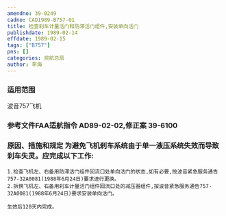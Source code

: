 ```yaml
---
amendno: 39-0249  
cadno: CAD1989-B757-01  
title: 检查刹车计量活门和防滞活门组件,安装单向活门  
publishdate: 1989-02-14  
effdate: 1989-02-15  
tags: ["B757"]  
pns: []  
categories: 民航总局  
author: 李海  
---
```

  
### 适用范围  
波音757飞机  
  
<!--more-->  
### 参考文件FAA适航指令 AD89-02-02,修正案 39-6100  
  
### 原因、措施和规定     为避免飞机刹车系统由于单一液压系统失效而导致刹车失灵。应完成以下工作:  
    1.检查飞机左、右备用防滞活门组件回流口处单向活门的状态,如有必要,按波音紧急服务通告757-32A0081(1988年6月24日)要求进行更换。  
    2.拆换飞机左、右备用刹车计量活门组件回流口处的减压器组件,按波音紧急服务通告757-32A0081(1988年6月24日)要求安装单向活门。  
  
    生效后120天内完成。  
